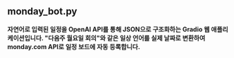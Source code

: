 ## monday_bot.py
**자연어로 입력된 일정을 OpenAI API를 통해 JSON으로 구조화하는 Gradio 웹 애플리케이션입니다.
"다음주 월요일 회의"와 같은 일상 언어를 실제 날짜로 변환하여 monday.com API로 일정 보드에 자동 등록합니다.**
